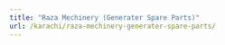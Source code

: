 ```yaml
---
title: "Raza Mechinery (Generater Spare Parts)"
url: /karachi/raza-mechinery-generater-spare-parts/
---
```

